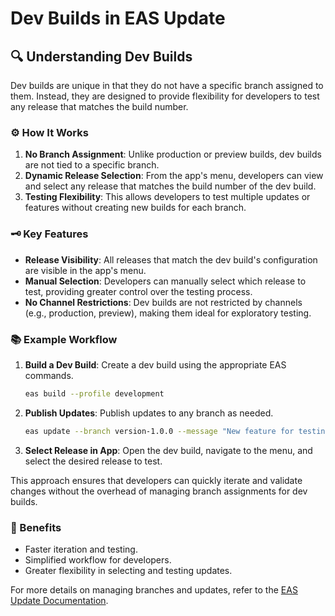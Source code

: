 # Dev Builds in EAS Update

## 🔍 Understanding Dev Builds

Dev builds are unique in that they do not have a specific branch assigned to them. Instead, they are designed to provide flexibility for developers to test any release that matches the build number.

### ⚙️ How It Works

1. **No Branch Assignment**: Unlike production or preview builds, dev builds are not tied to a specific branch.
2. **Dynamic Release Selection**: From the app's menu, developers can view and select any release that matches the build number of the dev build.
3. **Testing Flexibility**: This allows developers to test multiple updates or features without creating new builds for each branch.

### 🗝️ Key Features

- **Release Visibility**: All releases that match the dev build's configuration are visible in the app's menu.
- **Manual Selection**: Developers can manually select which release to test, providing greater control over the testing process.
- **No Channel Restrictions**: Dev builds are not restricted by channels (e.g., production, preview), making them ideal for exploratory testing.

### 📚 Example Workflow

1. **Build a Dev Build**: Create a dev build using the appropriate EAS commands.
   ```bash
   eas build --profile development
   ```
2. **Publish Updates**: Publish updates to any branch as needed.
   ```bash
   eas update --branch version-1.0.0 --message "New feature for testing"
   ```
3. **Select Release in App**: Open the dev build, navigate to the menu, and select the desired release to test.

This approach ensures that developers can quickly iterate and validate changes without the overhead of managing branch assignments for dev builds.

### 🚀 Benefits

- Faster iteration and testing.
- Simplified workflow for developers.
- Greater flexibility in selecting and testing updates.

For more details on managing branches and updates, refer to the [EAS Update Documentation](https://docs.expo.dev/eas-update/introduction/).
